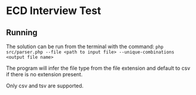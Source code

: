 # ECD Interview Test

## Running
The solution can be run from the terminal with the command:
`php src/parser.php --file <path to input file> --unique-combinations <output file name>`

The program will infer the file type from the file extension and default to csv if there
is no extension present.

Only csv and tsv are supported.
